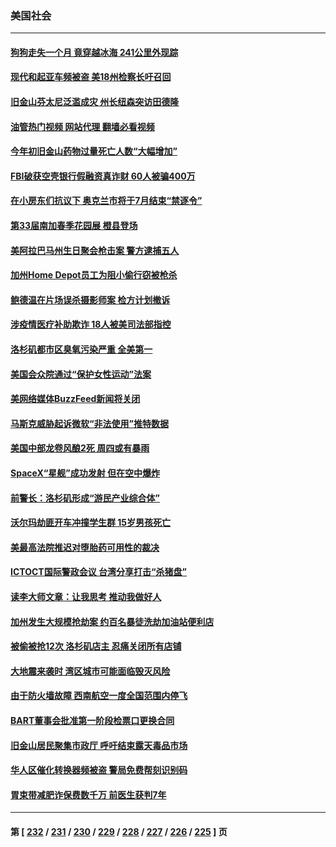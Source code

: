 ### 美国社会
---
#### [狗狗走失一个月 竟穿越冰海 241公里外现踪](../../pages/ncid1078160/n13978091.md?04220045) 
#### [现代和起亚车频被盗 美18州检察长吁召回](../../pages/ncid1078160/n13978315.md?04220045) 
#### [旧金山芬太尼泛滥成灾  州长纽森突访田德隆](../../pages/ncid1078160/n13978094.md?04220045) 
#### [油管热门视频 网站代理 翻墙必看视频](http://138.2.39.72:81/youtube.html?epic-marker?04220045)
#### [今年初旧金山药物过量死亡人数“大幅增加”](../../pages/ncid1078160/n13977952.md?04220045) 
#### [FBI破获空壳银行假融资真诈财 60人被骗400万](../../pages/ncid1078160/n13977882.md?04220045) 
#### [在小房东们抗议下 奥克兰市将于7月结束“禁逐令”](../../pages/ncid1078160/n13977967.md?04220045) 
#### [第33届南加春季花园展 橙县登场](../../pages/ncid1078160/n13977929.md?04220045) 
#### [美阿拉巴马州生日聚会枪击案 警方逮捕五人](../../pages/ncid1078160/n13977754.md?04220045) 
#### [加州Home Depot员工为阻小偷行窃被枪杀](../../pages/ncid1078160/n13977789.md?04220045) 
#### [鲍德温在片场误杀摄影师案 检方计划撤诉](../../pages/ncid1078160/n13977651.md?04220045) 
#### [涉疫情医疗补助欺诈 18人被美司法部指控](../../pages/ncid1078160/n13977699.md?04220045) 
#### [洛杉矶都市区臭氧污染严重 全美第一](../../pages/ncid1078160/n13977704.md?04220045) 
#### [美国会众院通过“保护女性运动”法案](../../pages/ncid1078160/n13977583.md?04220045) 
#### [美网络媒体BuzzFeed新闻将关闭](../../pages/ncid1078160/n13977547.md?04220045) 
#### [马斯克威胁起诉微软“非法使用”推特数据](../../pages/ncid1078160/n13977587.md?04220045) 
#### [美国中部龙卷风酿2死 周四或有暴雨](../../pages/ncid1078160/n13977525.md?04220045) 
#### [SpaceX“星舰”成功发射 但在空中爆炸](../../pages/ncid1078160/n13977474.md?04220045) 
#### [前警长：洛杉矶形成“游民产业综合体”](../../pages/ncid1078160/n13977032.md?04220045) 
#### [沃尔玛劫匪开车冲撞学生群 15岁男孩死亡](../../pages/ncid1078160/n13976746.md?04220045) 
#### [美最高法院推迟对堕胎药可用性的裁决](../../pages/ncid1078160/n13976723.md?04220045) 
#### [ICTOCT国际警政会议 台湾分享打击“杀猪盘”](../../pages/ncid1078160/n13976706.md?04220045) 
#### [读李大师文章：让我思考 推动我做好人](../../pages/ncid1078160/n13975210.md?04220045) 
#### [加州发生大规模抢劫案 约百名暴徒洗劫加油站便利店](../../pages/ncid1078160/n13976315.md?04220045) 
#### [被偷被抢12次 洛杉矶店主 忍痛关闭所有店铺](../../pages/ncid1078160/n13976296.md?04220045) 
#### [大地震来袭时 湾区城市可能面临毁灭风险](../../pages/ncid1078160/n13976246.md?04220045) 
#### [由于防火墙故障 西南航空一度全国范围内停飞](../../pages/ncid1078160/n13976221.md?04220045) 
#### [BART董事会批准第一阶段检票口更换合同](../../pages/ncid1078160/n13976216.md?04220045) 
#### [旧金山居民聚集市政厅 呼吁结束露天毒品市场](../../pages/ncid1078160/n13976025.md?04220045) 
#### [华人区催化转换器频被盗 警局免费帮刻识别码](../../pages/ncid1078160/n13976131.md?04220045) 
#### [胃束带减肥诈保费数千万 前医生获判7年](../../pages/ncid1078160/n13976123.md?04220045) 

---
#### 第 [ [232](./232.md?04220045) / [231](./231.md?04220045) / [230](./230.md?04220045) / [229](./229.md?04220045) / [228](./228.md?04220045) / [227](./227.md?04220045) / [226](./226.md?04220045) / [225](./225.md?04220045) ] 页
